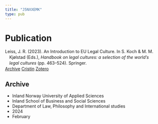 ```yaml
---
title: "J5NXXEMK"
type: pub
---
```

<h1>Publication</h1>
<article id="csl-bib-container-J5NXXEMK" class="csl-bib-container">
  <div class="csl-bib-body" style="line-height: 1.35; padding-left: 1em; text-indent:-1em;">
  <div class="csl-entry">Leiss, J. R. (2023). An Introduction to EU Legal Culture. In S. Koch &amp; M. M. Kj&#xF8;lstad (Eds.), <i>Handbook on legal cultures: a selection of the world&#x2019;s legal cultures</i> (pp. 463&#x2013;524). Springer.</div>
</div>
  <div class="csl-bib-buttons">
    <a href="#taxonomy-article-J5NXXEMK" class="csl-bib-button">Archive</a>
    <a href="https://app.cristin.no/results/show.jsf?id=2245694" alt="Cristin URL" class="csl-bib-button">Cristin</a>
    <a href="http://zotero.org/groups/5402882/items/J5NXXEMK" alt="Zotero URL" class="csl-bib-button">Zotero</a>
  </div>
  <div id="csl-bib-meta-container-J5NXXEMK"></div>
</article>
<div id="csl-bib-meta-J5NXXEMK" class="csl-bib-meta">
  <article id="taxonomy-article-J5NXXEMK" class="taxonomy-article">
    <h1>Archive</h1>
    <ul>
      <li>Inland Norway University of Applied Sciences</li>
      <li>Inland School of Business and Social Sciences</li>
      <li>Department of Law, Philosophy and International studies</li>
      <li>2024</li>
      <li>February</li>
    </ul>
  </article>
</div>
